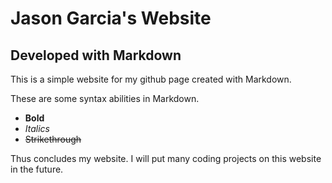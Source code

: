 # Jason Garcia's Website
## Developed with Markdown

This is a simple website for my github page created with Markdown.

These are some syntax abilities in Markdown.

* **Bold**
* *Italics*
* ~~Strikethrough~~

Thus concludes my website. I will put many coding projects on this website in the future.